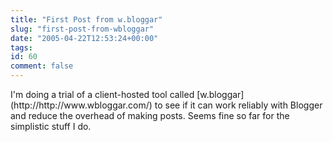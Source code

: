```yaml
---
title: "First Post from w.bloggar"
slug: "first-post-from-wbloggar"
date: "2005-04-22T12:53:24+00:00"
tags:
id: 60
comment: false
---
```


<div style="clear:both;"></div>I'm doing a trial of a client-hosted tool called [w.bloggar](http://http://www.wbloggar.com/) to see if it can work reliably with Blogger and reduce the overhead of making posts. Seems fine so far for the simplistic stuff I do.<div style="clear:both; padding-bottom: 0.25em;"></div>
